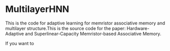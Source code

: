 # MultilayerHNN
This is the code for adaptive learning for memristor associative memory and multilayer structure.This is the source code for the paper: Hardware-Adaptive and Superlinear-Capacity
Memristor-based Associative Memory. 

If you want to 
